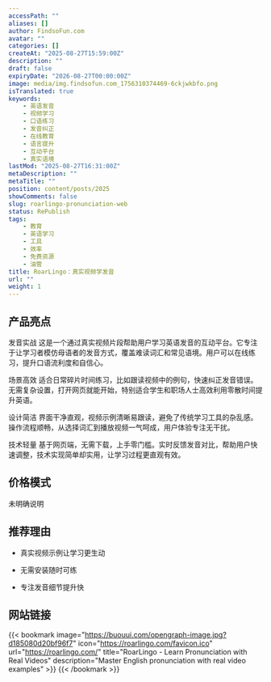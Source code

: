 ```yaml
---
accessPath: ""
aliases: []
author: FindsoFun.com
avatar: ""
categories: []
createAt: "2025-08-27T15:59:00Z"
description: ""
draft: false
expiryDate: "2026-08-27T00:00:00Z"
image: media/img.findsofun.com_1756310374469-6ckjwkbfo.png
isTranslated: true
keywords:
    - 英语发音
    - 视频学习
    - 口语练习
    - 发音纠正
    - 在线教育
    - 语言提升
    - 互动平台
    - 真实语境
lastMod: "2025-08-27T16:31:00Z"
metaDescription: ""
metaTitle: ""
position: content/posts/2025
showComments: false
slug: roarlingo-pronunciation-web
status: RePublish
tags:
    - 教育
    - 英语学习
    - 工具
    - 效率
    - 免费资源
    - 油管
title: RoarLingo：真实视频学发音
url: ""
weight: 1
---
```

## 产品亮点
发音实战
这是一个通过真实视频片段帮助用户学习英语发音的互动平台。它专注于让学习者模仿母语者的发音方式，覆盖难读词汇和常见语境。用户可以在线练习，提升口语流利度和自信心。

场景高效
适合日常碎片时间练习，比如跟读视频中的例句，快速纠正发音错误。无需复杂设置，打开网页就能开始，特别适合学生和职场人士高效利用零散时间提升英语。

设计简洁
界面干净直观，视频示例清晰易跟读，避免了传统学习工具的杂乱感。操作流程顺畅，从选择词汇到播放视频一气呵成，用户体验专注无干扰。

技术轻量
基于网页端，无需下载，上手零门槛。实时反馈发音对比，帮助用户快速调整，技术实现简单却实用，让学习过程更直观有效。

## 价格模式
<!--more-->未明确说明

## 推荐理由
- 真实视频示例让学习更生动

- 无需安装随时可练

- 专注发音细节提升快

## 网站链接
{{< bookmark image="https://buouui.com/opengraph-image.jpg?d185080d20bf96f7" icon="https://roarlingo.com/favicon.ico" url="https://roarlingo.com/" title="RoarLingo - Learn Pronunciation with Real Videos" description="Master English pronunciation with real video examples" >}}
{{< /bookmark >}}

